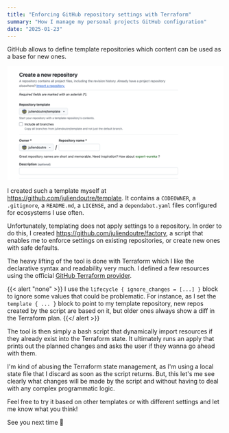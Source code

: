 ```yaml
---
title: "Enforcing GitHub repository settings with Terraform"
summary: "How I manage my personal projects GitHub configuration"
date: "2025-01-23"
---
```


GitHub allows to define template repositories which content can be used as a base for new ones.

![template](/template.png)

I created such a template myself at https://github.com/juliendoutre/template. It contains a `CODEOWNER`, a `.gitignore`, a `README.md`, a `LICENSE`, and a `dependabot.yaml` files configured for ecosystems I use often.

Unfortunately, templating does not apply settings to a repository. In order to do this, I created https://github.com/juliendoutre/factory, a script that enables me to enforce settings on existing repositories, or create new ones with safe defaults.

The heavy lifting of the tool is done with Terraform which I like the declarative syntax and readability very much. I defined a few resources using the official [GitHub Terraform provider](https://registry.terraform.io/providers/integrations/github/latest/docs).

{{< alert "none" >}}
I use the `lifecycle { ignore_changes = [...] }` block to ignore some values that could be problematic. For instance, as I set the `template { ... }` block to point to my template repository, new repos created by the script are based on it, but older ones always show a diff in the Terraform plan.
{{</ alert >}}

The tool is then simply a bash script that dynamically import resources if they already exist into the Terraform state. It ultimately runs an apply that prints out the planned changes and asks the user if they wanna go ahead with them.

I'm kind of abusing the Terraform state management, as I'm using a local state file that I discard as soon as the script returns. But, this let's me see clearly what changes will be made by the script and without having to deal with any complex programmatic logic.

Feel free to try it based on other templates or with different settings and let me know what you think!

See you next time :wave:
